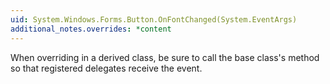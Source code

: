 ```yaml
---
uid: System.Windows.Forms.Button.OnFontChanged(System.EventArgs)
additional_notes.overrides: *content
---
```


<p>When overriding <xref href="System.Windows.Forms.Button.OnFontChanged(System.EventArgs)"></xref> in a derived class, be sure to call the base class's <xref href="System.Windows.Forms.Button.OnFontChanged(System.EventArgs)"></xref> method so that registered delegates receive the event.</p>


